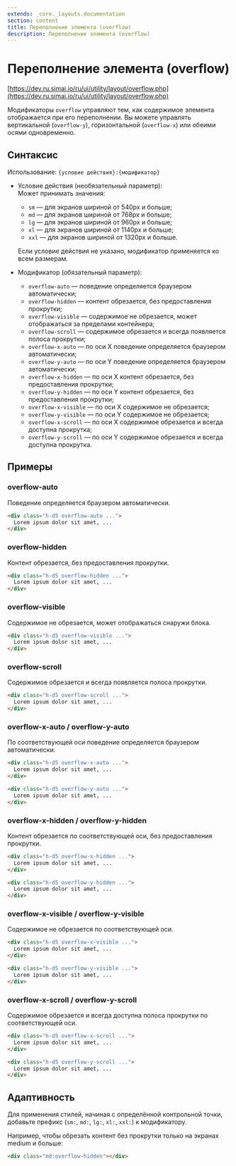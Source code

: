 ```yaml
---
extends: _core._layouts.documentation
section: content
title: Переполнение элемента (overflow)
description: Переполнение элемента (overflow)
---
```


# Переполнение элемента (overflow)

[https://dev.ru.simai.io/ru/ui/utility/layout/overflow.php](https://dev.ru.simai.io/ru/ui/utility/layout/overflow.php)

Модификаторы `overflow` управляют тем, как содержимое элемента отображается при его переполнении. Вы можете управлять
вертикальной (`overflow-y`), горизонтальной (`overflow-x`) или обеими осями одновременно.

## Синтаксис

Использование: `{условие действия}:{модификатор}`

- Условие действия (необязательный параметр):  
  Может принимать значения:

    - `sm` — для экранов шириной от 540px и больше;
    - `md` — для экранов шириной от 768px и больше;
    - `lg` — для экранов шириной от 960px и больше;
    - `xl` — для экранов шириной от 1140px и больше;
    - `xxl` — для экранов шириной от 1320px и больше.

  Если условие действия не указано, модификатор применяется ко всем размерам.

- Модификатор (обязательный параметр):

    - `overflow-auto` — поведение определяется браузером автоматически;
    - `overflow-hidden` — контент обрезается, без предоставления прокрутки;
    - `overflow-visible` — содержимое не обрезается, может отображаться за пределами контейнера;
    - `overflow-scroll` — содержимое обрезается и всегда появляется полоса прокрутки;
    - `overflow-x-auto` — по оси X поведение определяется браузером автоматически;
    - `overflow-y-auto` — по оси Y поведение определяется браузером автоматически;
    - `overflow-x-hidden` — по оси X контент обрезается, без предоставления прокрутки;
    - `overflow-y-hidden` — по оси Y контент обрезается, без предоставления прокрутки;
    - `overflow-x-visible` — по оси X содержимое не обрезается;
    - `overflow-y-visible` — по оси Y содержимое не обрезается;
    - `overflow-x-scroll` — по оси X содержимое обрезается и всегда доступна прокрутка;
    - `overflow-y-scroll` — по оси Y содержимое обрезается и всегда доступна прокрутка.

## Примеры

### **overflow-auto**  
Поведение определяется браузером автоматически.

```html
<div class="h-d5 overflow-auto ...">
  Lorem ipsum dolor sit amet, ...
</div>
```

### **overflow-hidden**  
Контент обрезается, без предоставления прокрутки.

```html
<div class="h-d5 overflow-hidden ...">
  Lorem ipsum dolor sit amet, ...
</div>
```

### **overflow-visible**  
Содержимое не обрезается, может отображаться снаружи блока.

```html
<div class="h-d5 overflow-visible ...">
  Lorem ipsum dolor sit amet, ...
</div>
```

### **overflow-scroll**  
Содержимое обрезается и всегда появляется полоса прокрутки.

```html
<div class="h-d5 overflow-scroll ...">
  Lorem ipsum dolor sit amet, ...
</div>
```

### **overflow-x-auto / overflow-y-auto**  
По соответствующей оси поведение определяется браузером автоматически.

```html
<div class="h-d5 overflow-x-auto ...">
  Lorem ipsum dolor sit amet, ...
</div>
```

```html
<div class="h-d5 overflow-y-auto ...">
  Lorem ipsum dolor sit amet, ...
</div>
```

### **overflow-x-hidden / overflow-y-hidden**  
Контент обрезается по соответствующей оси, без предоставления прокрутки.

```html
<div class="h-d5 overflow-x-hidden ...">
  Lorem ipsum dolor sit amet, ...
</div>
```

```html
<div class="h-d5 overflow-y-hidden ...">
  Lorem ipsum dolor sit amet, ...
</div>
```

### **overflow-x-visible / overflow-y-visible**  
Содержимое не обрезается по соответствующей оси.

```html
<div class="h-d5 overflow-x-visible ...">
  Lorem ipsum dolor sit amet, ...
</div>
```

```html
<div class="h-d5 overflow-y-visible ...">
  Lorem ipsum dolor sit amet, ...
</div>
```

### **overflow-x-scroll / overflow-y-scroll**  
Содержимое обрезается и всегда доступна полоса прокрутки по соответствующей оси.

```html
<div class="h-d5 overflow-x-scroll ...">
  Lorem ipsum dolor sit amet, ...
</div>
```

```html
<div class="h-d5 overflow-y-scroll ...">
  Lorem ipsum dolor sit amet, ...
</div>
```

## Адаптивность

Для применения стилей, начиная с определённой контрольной точки, добавьте префикс (`sm:`, `md:`, `lg:`, `xl:`, `xxl:`) к
модификатору.

Например, чтобы обрезать контент без прокрутки только на экранах medium и больше:

```html
<div class="md:overflow-hidden"></div>
```
